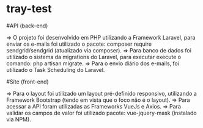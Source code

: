# tray-test

#API (back-end)

=> O projeto foi desenvolvido em PHP utilizando a Framework Laravel, para enviar os e-mails foi utilizado o pacote: composer require sendgrid/sendgrid (atualizado via composer).
=> Para banco de dados foi utilizado o sistema da migrations do Laravel, para executar execute o comando: php artisan migrate.
=> Para o envio diário dos e-mails, foi utilizado o Task Scheduling do Laravel.

#Site (front-end)

=> Para o layout foi utilizado um layout pré-definido responsivo, utilizando a Framework Bootstrap (tendo em vista que o foco não é o layout).
=> Para acessar a API foram utilizadas as Frameworks VueJs e Axios.
=> Para validar os campos de valor foi utilizado pacote: vue-jquery-mask (instalado via NPM).
